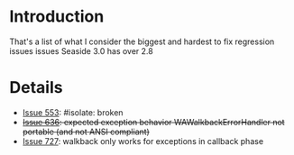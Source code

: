 # Introduction #

That's a list of what I consider the biggest and hardest to fix regression issues issues Seaside 3.0 has over 2.8


# Details #

  * [Issue 553](https://code.google.com/p/seaside/issues/detail?id=553): #isolate: broken
  * ~~[Issue 636](https://code.google.com/p/seaside/issues/detail?id=636): expected exception behavior WAWalkbackErrorHandler not portable (and not ANSI compliant)~~
  * [Issue 727](https://code.google.com/p/seaside/issues/detail?id=727): 	walkback only works for exceptions in callback phase
